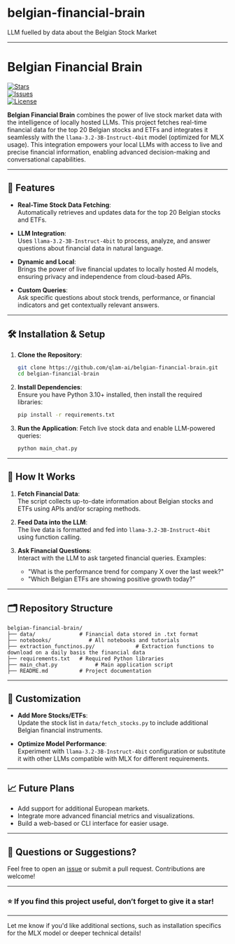 # belgian-financial-brain
LLM fuelled by data about the Belgian Stock Market

---

# Belgian Financial Brain

[![Stars](https://img.shields.io/github/stars/qlam-ai/belgian-financial-brain?style=social)](https://github.com/qlam-ai/belgian-financial-brain/stargazers)  
[![Issues](https://img.shields.io/github/issues/qlam-ai/belgian-financial-brain)](https://github.com/qlam-ai/belgian-financial-brain/issues)  
[![License](https://img.shields.io/github/license/qlam-ai/belgian-financial-brain)](LICENSE)

**Belgian Financial Brain** combines the power of live stock market data with the intelligence of locally hosted LLMs. This project fetches real-time financial data for the top 20 Belgian stocks and ETFs and integrates it seamlessly with the `llama-3.2-3B-Instruct-4bit` model (optimized for MLX usage). This integration empowers your local LLMs with access to live and precise financial information, enabling advanced decision-making and conversational capabilities.

---

## 🚀 Features

- **Real-Time Stock Data Fetching**:  
  Automatically retrieves and updates data for the top 20 Belgian stocks and ETFs.
  
- **LLM Integration**:  
  Uses `llama-3.2-3B-Instruct-4bit` to process, analyze, and answer questions about financial data in natural language.

- **Dynamic and Local**:  
  Brings the power of live financial updates to locally hosted AI models, ensuring privacy and independence from cloud-based APIs.

- **Custom Queries**:  
  Ask specific questions about stock trends, performance, or financial indicators and get contextually relevant answers.

---

## 🛠️ Installation & Setup

1. **Clone the Repository**:
   ```bash
   git clone https://github.com/qlam-ai/belgian-financial-brain.git
   cd belgian-financial-brain
   ```

2. **Install Dependencies**:  
   Ensure you have Python 3.10+ installed, then install the required libraries:
   ```bash
   pip install -r requirements.txt
   ```
   
3. **Run the Application**:
   Fetch live stock data and enable LLM-powered queries:
   ```bash
   python main_chat.py
   ```

---

## 🧠 How It Works

1. **Fetch Financial Data**:  
   The script collects up-to-date information about Belgian stocks and ETFs using APIs and/or scraping methods.

2. **Feed Data into the LLM**:  
   The live data is formatted and fed into `llama-3.2-3B-Instruct-4bit` using function calling.

3. **Ask Financial Questions**:  
   Interact with the LLM to ask targeted financial queries. Examples:
   - "What is the performance trend for company X over the last week?"
   - "Which Belgian ETFs are showing positive growth today?"

---

## 🗂️ Repository Structure

```plaintext
belgian-financial-brain/
├── data/              # Financial data stored in .txt format
├── notebooks/            # All notebooks and tutorials
├── extraction_functinos.py/             # Extraction functions to download on a daily basis the financial data
├── requirements.txt   # Required Python libraries
├── main_chat.py            # Main application script
├── README.md          # Project documentation
```

---

## 🔧 Customization

- **Add More Stocks/ETFs**:  
  Update the stock list in `data/fetch_stocks.py` to include additional Belgian financial instruments.

- **Optimize Model Performance**:  
  Experiment with `llama-3.2-3B-Instruct-4bit` configuration or substitute it with other LLMs compatible with MLX for different requirements.

---

## 📈 Future Plans

- Add support for additional European markets.  
- Integrate more advanced financial metrics and visualizations.  
- Build a web-based or CLI interface for easier usage.  


---

## 💬 Questions or Suggestions?

Feel free to open an [issue](https://github.com/qlam-ai/belgian-financial-brain/issues) or submit a pull request. Contributions are welcome!

---

### ⭐ If you find this project useful, don’t forget to give it a star!  

--- 

Let me know if you'd like additional sections, such as installation specifics for the MLX model or deeper technical details!